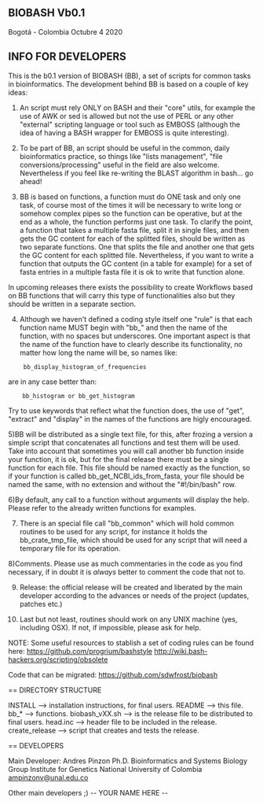 ## BIOBASH Vb0.1
Bogotá - Colombia Octubre 4 2020

## INFO FOR DEVELOPERS
This is the b0.1 version of BIOBASH (BB), a set of scripts for common tasks in bioinformatics.
The development behind BB is based on a couple of key ideas:

1) An script must rely ONLY on BASH and their "core" utils, for example the use of
AWK or sed is allowed but not the use of PERL or any other "external" scripting language or tool
such as EMBOSS (although the idea of having a BASH wrapper for EMBOSS is quite interesting).

2) To be part of BB, an script should be useful in the common, daily bioinformatics practice,
so things like "lists management", "file conversions/processing" useful in the field
are also welcome. Nevertheless if you feel like re-writing the BLAST algorithm in bash... go ahead!

3) BB is based on functions, a function must do ONE task and only one task, of course
most of the times it will be necessary to write long or somehow complex pipes so the
function can be operative, but at the end as a whole, the function performs just one task.
To clarify the point, a function that takes a multiple fasta file, split it in single files, 
and then gets the GC content for each of the splitted files, should be written as two separate functions.
One that splits the file and another one that gets the GC content for each splitted file.
Nevertheless, if you want to write a function that  outputs the GC content (in a table for example) for a set of
fasta entries in a multiple fasta file it is ok to write that function alone.

In upcoming releases there exists the possibility to create Workflows based on BB functions
that will carry this type of functionalities also but they should be written in a separate section.

4) Although we haven't defined a coding style itself one "rule" is that each function name
MUST begin with  "bb_" and then the name of the function, with no spaces but underscores.
One important aspect is that the name of the function have to clearly describe its
functionality, no matter how long the name will be, so names like:

		bb_display_histogram_of_frequencies

are in any case better than:

		bb_histogram or bb_get_histogram

Try to use keywords that reflect what the function does, the use of "get", "extract" and "display"
in the names of the functions are higly encouraged.

5)BB will be distributed as a single text file, for this, after frozing a version a simple script
that concatenates all functions and test them will be used. Take into account that sometimes
you will call another bb function inside your function, it is ok, but for the final release
there must be a single function for each file. This file should be named exactly as the function, so
if your function is called bb_get_NCBI_ids_from_fasta, your file should be named the same, with no
extension and without the "#!/bin/bash" row.

6)By default, any call to a function without arguments will display the help. Please refer to
the already written functions for examples.

7) There is an special file call "bb_common" which will hold common routines to
be used for any script, for instance it holds the bb_crate_tmp_file, which should
be used for any script that will need a temporary file for its operation.

8)Comments. Please use as much commentaries in the code as you find necessary, if 
in doubt it is _always_ better to comment the code that not to.

9) Release: the official release will be created and liberated by the main developer
according to the advances or needs of the project (updates, patches etc.)

10) Last but not least, routines should work on any UNIX machine (yes, including OSX).
If not, if impossible, please ask for help.

NOTE: 
Some useful resources to stablish a set of coding rules can be found here:
https://github.com/progrium/bashstyle
http://wiki.bash-hackers.org/scripting/obsolete
 
Code that can be migrated:
https://github.com/sdwfrost/biobash


== DIRECTORY STRUCTURE

INSTALL --> installation instructions, for final users.
README  --> this file.
bb_*    --> functions.
biobash_vXX.sh --> is the release file to be distributed to final users.
head.inc --> header file to be included in the release.
create_release --> script that creates and tests the release.


== DEVELOPERS

Main Developer:
Andres Pinzon Ph.D.
Bioinformatics and Systems Biology Group
Institute for Genetics
National University of Colombia
ampinzonv@unal.edu.co


Other main developers ;)
-- YOUR NAME HERE --
